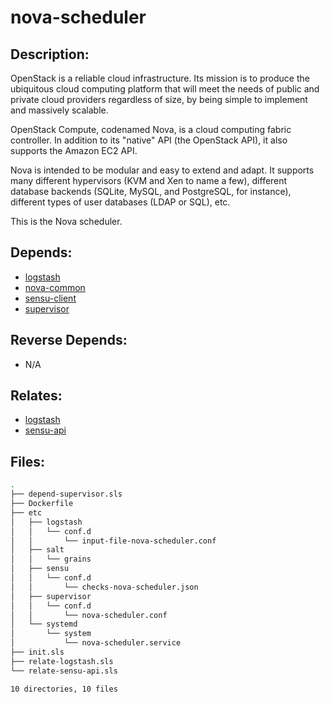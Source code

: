 # nova-scheduler

## Description:

OpenStack is a reliable cloud infrastructure. Its mission is to produce the ubiquitous cloud computing platform that will meet the needs of public and private cloud providers regardless of size, by being simple to implement and massively scalable.

OpenStack Compute, codenamed Nova, is a cloud computing fabric controller. In addition to its "native" API (the OpenStack API), it also supports the Amazon EC2 API.

Nova is intended to be modular and easy to extend and adapt. It supports many different hypervisors (KVM and Xen to name a few), different database backends (SQLite, MySQL, and PostgreSQL, for instance), different types of user databases (LDAP or SQL), etc.

This is the Nova scheduler.

## Depends:

  -  [logstash](/salt/logstash)
  -  [nova-common](/salt/nova-common)
  -  [sensu-client](/salt/sensu-client)
  -  [supervisor](/salt/supervisor)

## Reverse Depends:

  -  N/A

## Relates:

  -  [logstash](/salt/logstash)
  -  [sensu-api](/salt/sensu-api)

## Files:

```bash
.
├── depend-supervisor.sls
├── Dockerfile
├── etc
│   ├── logstash
│   │   └── conf.d
│   │       └── input-file-nova-scheduler.conf
│   ├── salt
│   │   └── grains
│   ├── sensu
│   │   └── conf.d
│   │       └── checks-nova-scheduler.json
│   ├── supervisor
│   │   └── conf.d
│   │       └── nova-scheduler.conf
│   └── systemd
│       └── system
│           └── nova-scheduler.service
├── init.sls
├── relate-logstash.sls
└── relate-sensu-api.sls

10 directories, 10 files
```
